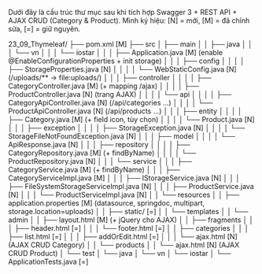 Dưới đây là cấu trúc thư mục sau khi tích hợp Swagger 3 + REST API + AJAX CRUD (Category & Product).
Mình ký hiệu: [N] = mới, [M] = đã chỉnh sửa, [=] = giữ nguyên.

23_09_Thymeleaf/
├── pom.xml                                       [M]
├── src
│   ├── main
│   │   ├── java
│   │   │   └── vn
│   │   │       └── iostar
│   │   │           ├── Application.java          [M]  (enable @EnableConfigurationProperties + init storage)
│   │   │           ├── config
│   │   │           │   ├── StorageProperties.java              [N]
│   │   │           │   └── WebStaticConfig.java                [N]  (/uploads/** → file:uploads/)
│   │   │           ├── controller
│   │   │           │   ├── CategoryController.java             [M]  (+ mapping /ajax)
│   │   │           │   ├── ProductController.java              [N]  (trang AJAX)
│   │   │           │   └── api
│   │   │           │       ├── CategoryApiController.java      [N]  (/api/categories ...)
│   │   │           │       └── ProductApiController.java       [N]  (/api/products ...)
│   │   │           ├── entity
│   │   │           │   ├── Category.java                       [M]  (+ field icon, tùy chọn)
│   │   │           │   └── Product.java                        [N]
│   │   │           ├── exception
│   │   │           │   ├── StorageException.java               [N]
│   │   │           │   └── StorageFileNotFoundException.java   [N]
│   │   │           ├── model
│   │   │           │   └── ApiResponse.java                    [N]
│   │   │           ├── repository
│   │   │           │   ├── CategoryRepository.java             [M]  (+ findByName)
│   │   │           │   └── ProductRepository.java              [N]
│   │   │           └── service
│   │   │               ├── CategoryService.java                [M]  (+ findByName)
│   │   │               ├── CategoryServiceImpl.java            [M]
│   │   │               ├── IStorageService.java                [N]
│   │   │               ├── FileSystemStorageServiceImpl.java   [N]
│   │   │               ├── ProductService.java                 [N]
│   │   │               └── ProductServiceImpl.java             [N]
│   │   └── resources
│   │       ├── application.properties              [M]  (datasource, springdoc, multipart, storage.location=uploads)
│   │       ├── static/                             [=]
│   │       └── templates
│   │           └── admin
│   │               ├── layout.html                 [M]  (+ jQuery cho AJAX)
│   │               ├── fragments
│   │               │   ├── header.html            [=]
│   │               │   └── footer.html            [=]
│   │               ├── categories
│   │               │   ├── list.html              [=]
│   │               │   ├── addOrEdit.html         [=]
│   │               │   └── ajax.html              [N]  (AJAX CRUD Category)
│   │               └── products
│   │                   └── ajax.html              [N]  (AJAX CRUD Product)
│   └── test
│       └── java
│           └── vn
│               └── iostar
│                   └── ApplicationTests.java      [=]